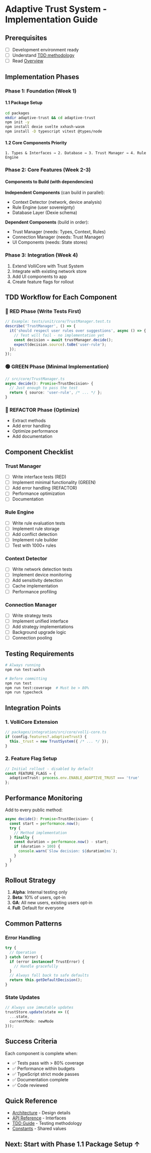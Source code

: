 # Adaptive Trust System - Implementation Guide

## Prerequisites

- [ ] Development environment ready
- [ ] Understand [TDD methodology](./ADAPTIVE_TRUST_TDD_GUIDE.md)
- [ ] Read [Overview](./ADAPTIVE_TRUST_OVERVIEW.md)

## Implementation Phases

### Phase 1: Foundation (Week 1)

#### 1.1 Package Setup
```bash
cd packages
mkdir adaptive-trust && cd adaptive-trust
npm init -y
npm install dexie svelte xxhash-wasm
npm install -D typescript vitest @types/node
```

#### 1.2 Core Components Priority
```
1. Types & Interfaces → 2. Database → 3. Trust Manager → 4. Rule Engine
```

### Phase 2: Core Features (Week 2-3)

#### Components to Build (with dependencies)

**Independent Components** (can build in parallel):
- Context Detector (network, device analysis)
- Rule Engine (user sovereignty)
- Database Layer (Dexie schema)

**Dependent Components** (build in order):
- Trust Manager (needs: Types, Context, Rules)
- Connection Manager (needs: Trust Manager)
- UI Components (needs: State stores)

### Phase 3: Integration (Week 4)

1. Extend VolliCore with Trust System
2. Integrate with existing network store
3. Add UI components to app
4. Create feature flags for rollout

## TDD Workflow for Each Component

### 🔴 RED Phase (Write Tests First)
```typescript
// Example: tests/unit/core/TrustManager.test.ts
describe('TrustManager', () => {
  it('should respect user rules over suggestions', async () => {
    // Test will fail - no implementation yet
    const decision = await trustManager.decide();
    expect(decision.source).toBe('user-rule');
  });
});
```

### 🟢 GREEN Phase (Minimal Implementation)
```typescript
// src/core/TrustManager.ts
async decide(): Promise<TrustDecision> {
  // Just enough to pass the test
  return { source: 'user-rule', /* ... */ };
}
```

### 🔵 REFACTOR Phase (Optimize)
- Extract methods
- Add error handling
- Optimize performance
- Add documentation

## Component Checklist

### Trust Manager
- [ ] Write interface tests (RED)
- [ ] Implement minimal functionality (GREEN)
- [ ] Add error handling (REFACTOR)
- [ ] Performance optimization
- [ ] Documentation

### Rule Engine
- [ ] Write rule evaluation tests
- [ ] Implement rule storage
- [ ] Add conflict detection
- [ ] Implement rule builder
- [ ] Test with 1000+ rules

### Context Detector
- [ ] Write network detection tests
- [ ] Implement device monitoring
- [ ] Add sensitivity detection
- [ ] Cache implementation
- [ ] Performance profiling

### Connection Manager
- [ ] Write strategy tests
- [ ] Implement unified interface
- [ ] Add strategy implementations
- [ ] Background upgrade logic
- [ ] Connection pooling

## Testing Requirements

```bash
# Always running
npm run test:watch

# Before committing
npm run test
npm run test:coverage  # Must be > 80%
npm run typecheck
```

## Integration Points

### 1. VolliCore Extension
```typescript
// packages/integration/src/core/volli-core.ts
if (config.features?.adaptiveTrust) {
  this._trust = new TrustSystem({ /* ... */ });
}
```

### 2. Feature Flag Setup
```typescript
// Initial rollout - disabled by default
const FEATURE_FLAGS = {
  adaptiveTrust: process.env.ENABLE_ADAPTIVE_TRUST === 'true'
};
```

## Performance Monitoring

Add to every public method:
```typescript
async decide(): Promise<TrustDecision> {
  const start = performance.now();
  try {
    // Method implementation
  } finally {
    const duration = performance.now() - start;
    if (duration > 100) {
      console.warn(`Slow decision: ${duration}ms`);
    }
  }
}
```

## Rollout Strategy

1. **Alpha**: Internal testing only
2. **Beta**: 10% of users, opt-in
3. **GA**: All new users, existing users opt-in
4. **Full**: Default for everyone

## Common Patterns

### Error Handling
```typescript
try {
  // Operation
} catch (error) {
  if (error instanceof TrustError) {
    // Handle gracefully
  }
  // Always fall back to safe defaults
  return this.getDefaultDecision();
}
```

### State Updates
```typescript
// Always use immutable updates
trustStore.update(state => ({
  ...state,
  currentMode: newMode
}));
```

## Success Criteria

Each component is complete when:
- ✅ Tests pass with > 80% coverage
- ✅ Performance within budgets
- ✅ TypeScript strict mode passes
- ✅ Documentation complete
- ✅ Code reviewed

## Quick Reference

- [Architecture](./ADAPTIVE_TRUST_ARCHITECTURE.md) - Design details
- [API Reference](./ADAPTIVE_TRUST_API_REFERENCE.md) - Interfaces
- [TDD Guide](./ADAPTIVE_TRUST_TDD_GUIDE.md) - Testing methodology
- [Constants](./ADAPTIVE_TRUST_CONSTANTS.md) - Shared values

## Next: Start with Phase 1.1 Package Setup ↑
